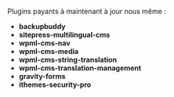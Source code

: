 
Plugins payants à maintenant à jour nous même :

* __backupbuddy__
* __sitepress-multilingual-cms__
* __wpml-cms-nav__
* __wpml-cms-media__
* __wpml-cms-string-translation__
* __wpml-cms-translation-management__
* __gravity-forms__
* __ithemes-security-pro__
